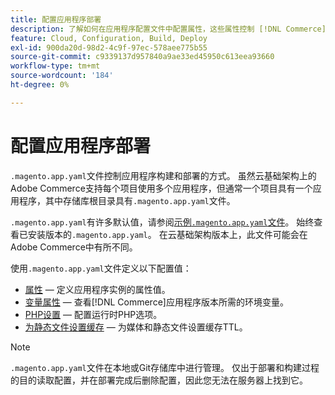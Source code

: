 ```yaml
---
title: 配置应用程序部署
description: 了解如何在应用程序配置文件中配置属性，这些属性控制 [!DNL Commerce] 应用程序构建和部署到云环境的方式。
feature: Cloud, Configuration, Build, Deploy
exl-id: 900da20d-98d2-4c9f-97ec-578aee775b55
source-git-commit: c9339137d957840a9ae33ed45950c613eea93660
workflow-type: tm+mt
source-wordcount: '184'
ht-degree: 0%

---
```


# 配置应用程序部署

`.magento.app.yaml`文件控制应用程序构建和部署的方式。 虽然云基础架构上的Adobe Commerce支持每个项目使用多个应用程序，但通常一个项目具有一个应用程序，其中存储库根目录具有`.magento.app.yaml`文件。

`.magento.app.yaml`有许多默认值，请参阅[示例`.magento.app.yaml`文件](https://github.com/magento/magento-cloud/blob/master/.magento.app.yaml)。 始终查看已安装版本的`.magento.app.yaml`。 在云基础架构版本上，此文件可能会在Adobe Commerce中有所不同。

使用`.magento.app.yaml`文件定义以下配置值：

- [属性](properties.md) — 定义应用程序实例的属性值。
- [变量属性](variables-property.md) — 查看[!DNL Commerce]应用程序版本所需的环境变量。
- [PHP设置](php-settings.md) — 配置运行时PHP选项。
- [为静态文件设置缓存](set-cache.md) — 为媒体和静态文件设置缓存TTL。

>[!NOTE]
>
>`.magento.app.yaml`文件在本地或Git存储库中进行管理。 仅出于部署和构建过程的目的读取配置，并在部署完成后删除配置，因此您无法在服务器上找到它。
